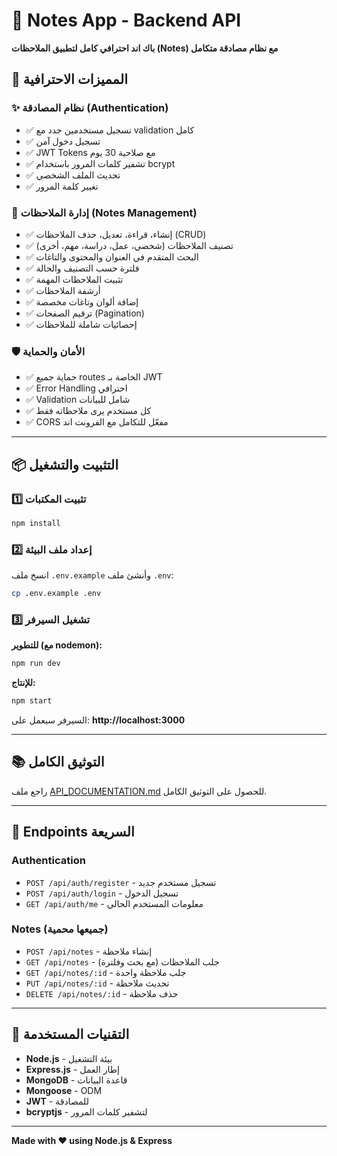 # 📝 Notes App - Backend API

**باك اند احترافي كامل لتطبيق الملاحظات (Notes) مع نظام مصادقة متكامل**

## 🚀 المميزات الاحترافية

### ✨ نظام المصادقة (Authentication)
- ✅ تسجيل مستخدمين جدد مع validation كامل
- ✅ تسجيل دخول آمن
- ✅ JWT Tokens مع صلاحية 30 يوم
- ✅ تشفير كلمات المرور باستخدام bcrypt
- ✅ تحديث الملف الشخصي
- ✅ تغيير كلمة المرور

### 📝 إدارة الملاحظات (Notes Management)
- ✅ إنشاء، قراءة، تعديل، حذف الملاحظات (CRUD)
- ✅ تصنيف الملاحظات (شخصي، عمل، دراسة، مهم، أخرى)
- ✅ البحث المتقدم في العنوان والمحتوى والتاغات
- ✅ فلترة حسب التصنيف والحالة
- ✅ تثبيت الملاحظات المهمة
- ✅ أرشفة الملاحظات
- ✅ إضافة ألوان وتاغات مخصصة
- ✅ ترقيم الصفحات (Pagination)
- ✅ إحصائيات شاملة للملاحظات

### 🛡️ الأمان والحماية
- ✅ حماية جميع routes الخاصة بـ JWT
- ✅ Error Handling احترافي
- ✅ Validation شامل للبيانات
- ✅ كل مستخدم يرى ملاحظاته فقط
- ✅ CORS مفعّل للتكامل مع الفرونت اند

---

## 📦 التثبيت والتشغيل

### 1️⃣ تثبيت المكتبات
```bash
npm install
```

### 2️⃣ إعداد ملف البيئة
انسخ ملف `.env.example` وأنشئ ملف `.env`:
```bash
cp .env.example .env
```

### 3️⃣ تشغيل السيرفر

**للتطوير (مع nodemon):**
```bash
npm run dev
```

**للإنتاج:**
```bash
npm start
```

السيرفر سيعمل على: **http://localhost:3000**

---

## 📚 التوثيق الكامل

راجع ملف [API_DOCUMENTATION.md](./API_DOCUMENTATION.md) للحصول على التوثيق الكامل.

---

## 🎯 Endpoints السريعة

### Authentication
- `POST /api/auth/register` - تسجيل مستخدم جديد
- `POST /api/auth/login` - تسجيل الدخول
- `GET /api/auth/me` - معلومات المستخدم الحالي

### Notes (جميعها محمية)
- `POST /api/notes` - إنشاء ملاحظة
- `GET /api/notes` - جلب الملاحظات (مع بحث وفلترة)
- `GET /api/notes/:id` - جلب ملاحظة واحدة
- `PUT /api/notes/:id` - تحديث ملاحظة
- `DELETE /api/notes/:id` - حذف ملاحظة

---

## 🔧 التقنيات المستخدمة

- **Node.js** - بيئة التشغيل
- **Express.js** - إطار العمل
- **MongoDB** - قاعدة البيانات
- **Mongoose** - ODM
- **JWT** - للمصادقة
- **bcryptjs** - لتشفير كلمات المرور

---

**Made with ❤️ using Node.js & Express**
